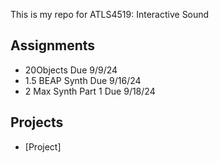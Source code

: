 
This is my repo for ATLS4519: Interactive Sound

## Assignments

- 20Objects Due 9/9/24
- 1.5 BEAP Synth Due 9/16/24
- 2 Max Synth Part 1 Due 9/18/24



## Projects

- [Project]

